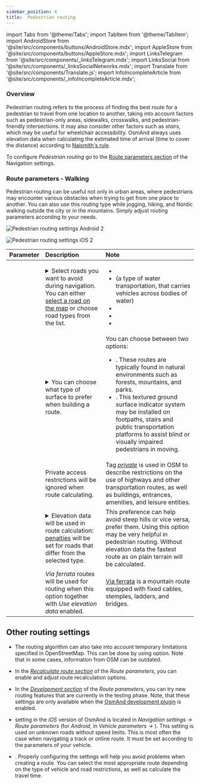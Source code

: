 ```yaml
---
sidebar_position: 4
title:  Pedestrian routing
---
```


import Tabs from '@theme/Tabs';
import TabItem from '@theme/TabItem';
import AndroidStore from '@site/src/components/buttons/AndroidStore.mdx';
import AppleStore from '@site/src/components/buttons/AppleStore.mdx';
import LinksTelegram from '@site/src/components/_linksTelegram.mdx';
import LinksSocial from '@site/src/components/_linksSocialNetworks.mdx';
import Translate from '@site/src/components/Translate.js';
import InfoIncompleteArticle from '@site/src/components/_infoIncompleteArticle.mdx';


### Overview

Pedestrian routing refers to the process of finding the best route for a pedestrian to travel from one location to another, taking into account factors such as pedestrian-only areas, sidewalks, crosswalks, and pedestrian-friendly intersections. It may also consider other factors such as *stairs*, which may be useful for wheelchair accessibility. OsmAnd always uses elevation data when calculating the estimated time of arrival (time to cover the distance) according to [Naismith's rule](https://en.wikipedia.org/wiki/Naismith%27s_rule#Scarf's_equivalence_between_distance_and_climb).

To configure *Pedestrian routing* go to the [Route parameters section](../guidance/navigation-settings.md/#route-parameters) of the Navigation settings.
  
### Route parameters - Walking

Pedestrian routing can be useful not only in urban areas, where pedestrians may encounter various obstacles when trying to get from one place to another. You can also use this routing type while jogging, hiking, and Nordic walking outside the city or in the mountains. Simply adjust routing parameters according to your needs.  

<Tabs groupId="operating-systems">

<TabItem value="android" label="Android">  

![Pedestrian routing settings Android 2](@site/static/img/navigation/routing/routing_pedestrian_settings_andr_2.png)

</TabItem>

<TabItem value="ios" label="iOS">

![Pedestrian routing settings iOS 2](@site/static/img/navigation/routing/pedestrian_routing_ios.png)

</TabItem>

</Tabs>

| Parameter | Description | Note |
|:------------|:---------------|:---------------|
| *<Translate android="true" ids="impassable_road"/>* |  <details><summary> Select roads you want to avoid during navigation. You can either [select a road on the map](../../map/map-context-menu/#avoid-road) or choose road types from the list.  </summary>![Avoid roads Android](@site/static/img/navigation/routing/avoid_pedestrian_andr.png) </details>       | <ul><li> [<Translate android="true" ids="routing_attr_avoid_unpaved_name"/>](https://wiki.openstreetmap.org/wiki/Key:surface)</li><li>[<Translate android="true" ids="routing_attr_avoid_ferries_name"/>](https://wiki.openstreetmap.org/wiki/Ferries) (a type of water transportation, that carries  vehicles across bodies of water)</li><li>[<Translate android="true" ids="routing_attr_avoid_stairs_name"/>](https://wiki.openstreetmap.org/wiki/Tag:highway%3Dsteps)</li><li>[<Translate android="true" ids="routing_attr_avoid_tunnels_name"/>](https://wiki.openstreetmap.org/wiki/Key:tunnel)</li><li>[<Translate android="true" ids="routing_attr_avoid_motorway_name"/>](https://wiki.openstreetmap.org/wiki/Tag:highway%3Dmotorway)</li></ul>|
| *<Translate android="true" ids="prefer_in_routing_title"/>* | <details><summary> You can choose what type of surface to prefer when building a route. </summary> ![Elevation pedestrian Android](@site/static/img/navigation/routing/prefer_pedestrian_andr.png)  </details>  | You can choose between two options:<ul><li>[<Translate android="true" ids="routing_attr_prefer_hiking_routes_name"/>](https://wiki.openstreetmap.org/wiki/Hiking#Tagging_ways,_points_and_areas). These routes are typically found in natural environments such as forests, mountains, and parks. </li><li>[<Translate android="true" ids="routing_attr_prefer_tactile_paving_name"/>](https://wiki.openstreetmap.org/wiki/Key:tactile_paving). This textured ground surface indicator system may be installed on footpaths, stairs and public transportation platforms to assist blind or visually impaired pedestrians in moving. </li></ul> |
| *<Translate android="true" ids="routing_attr_allow_private_name"/>* |  Private access restrictions will be ignored when route calculating.  | Tag *[private](https://wiki.openstreetmap.org/wiki/Key:access)* is used in OSM to describe restrictions on the use of highways and other transportation routes, as well as buildings, entrances, amenities, and leisure entities.   |
|*<Translate android="true" ids="routing_attr_height_obstacles_name"/>* | <details><summary> Elevation data will be used in route calculation: [penalties](../../../technical/osmand-file-formats/osmand-routing-xml.md#penalties-of-elevation-data) will be set for roads that differ from the selected type. </summary> ![Use elevation data Android](@site/static/img/navigation/routing/pedestrian_elevation_andr.png)  </details> | This preference can help avoid steep hills or vice versa, prefer them. Using this option may be very helpful in pedestrian routing. Without elevation data the fastest route as on plain terrain will be calculated. |
|*<Translate android="true" ids="routing_attr_allow_via_ferrata_name"/>*| *Via ferrata* routes will be used for routing when this option together with *Use elevation data* enabled.  | [Via ferrata](https://wiki.openstreetmap.org/wiki/Tag:highway%3Dvia_ferrata) is a mountain route equipped with fixed cables, stemples, ladders, and bridges. |


## Other routing settings

- The routing algorithm can also take into account temporary limitations specified in OpenStreetMap. This can be done by using *[<Translate android="true" ids="temporary_conditional_routing"/>](../routing/osmand-routing.md#consider-temporary-limitations)* option. Note that in some cases, information from OSM can be outdated.  

- In the [*Recalculate route section*](../../navigation/guidance/navigation-settings.md#recalculate-route) of the *Route parameters*, you can enable and adjust route recalculation options.

- In the [*Development section*](../guidance/navigation-settings.md#development-settings) of the *Route parameters*, you can try new routing features that are currently in the testing phase. Note, that these settings are only available when the [OsmAnd development plugin](../../plugins/development.md) is enabled.

- *[<Translate ios="true" ids="road_speeds"/>](../guidance/navigation-settings.md#road-speeds)* setting in the *iOS* version of OsmAnd is located in *Navigation settings → Route parameters* (for *Android*, in *Vehicle parameters → [<Translate android="true" ids="default_speed_setting_title"/>](../guidance/navigation-settings.md#default-speed--road-speeds)*). This setting is used on unknown roads without speed limits. This is most often the case when navigating a track or online route. It must be set according to the parameters of your vehicle.

- *[<Translate ios="true" ids="vehicle_parameters"/>](../guidance/navigation-settings.md#vehicle-parameters)*. Properly configuring the settings will help you avoid problems when creating a route. You can select the most appropriate route depending on the type of vehicle and road restrictions, as well as calculate the travel time.
